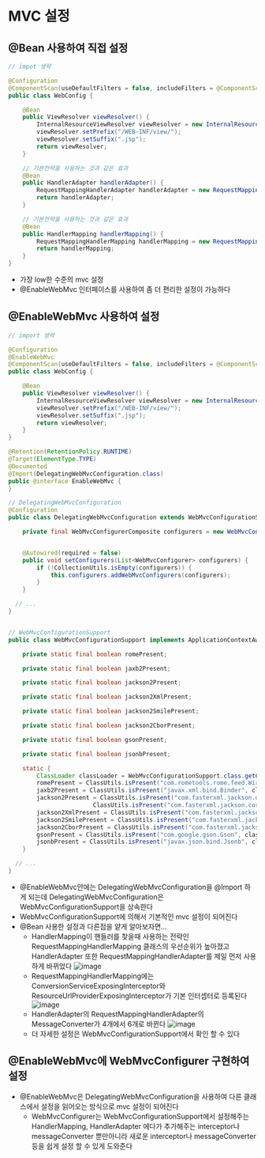 # MVC 설정

## @Bean 사용하여 직접 설정

```java
// impot 생략

@Configuration
@ComponentScan(useDefaultFilters = false, includeFilters = @ComponentScan.Filter(Controller.class))
public class WebConfig {

	@Bean
	public ViewResolver viewResolver() {
		InternalResourceViewResolver viewResolver = new InternalResourceViewResolver();
		viewResolver.setPrefix("/WEB-INF/view/");
		viewResolver.setSuffix(".jsp");
		return viewResolver;
	}

	// 기본전략을 사용하는 것과 같은 효과
	@Bean
	public HandlerAdapter handlerAdapter() {
		RequestMappingHandlerAdapter handlerAdapter = new RequestMappingHandlerAdapter();
		return handlerAdapter;
	}

	// 기본전략을 사용하는 것과 같은 효과
	@Bean
	public HandlerMapping handlerMapping() {
		RequestMappingHandlerMapping handlerMapping = new RequestMappingHandlerMapping();
		return handlerMapping;
	}
}
```

- 가장 low한 수준의 mvc 설정
- @EnableWebMvc 인터페이스를 사용하여 좀 더 편리한 설정이 가능하다

## @EnableWebMvc 사용하여 설정

```java
// import 생략

@Configuration
@EnableWebMvc
@ComponentScan(useDefaultFilters = false, includeFilters = @ComponentScan.Filter(Controller.class))
public class WebConfig {

	@Bean
	public ViewResolver viewResolver() {
		InternalResourceViewResolver viewResolver = new InternalResourceViewResolver();
		viewResolver.setPrefix("/WEB-INF/view/");
		viewResolver.setSuffix(".jsp");
		return viewResolver;
	}
}
```

```java
@Retention(RetentionPolicy.RUNTIME)
@Target(ElementType.TYPE)
@Documented
@Import(DelegatingWebMvcConfiguration.class)
public @interface EnableWebMvc {
}
```

```java
// DelegatingWebMvcConfiguration
@Configuration
public class DelegatingWebMvcConfiguration extends WebMvcConfigurationSupport {

	private final WebMvcConfigurerComposite configurers = new WebMvcConfigurerComposite();


	@Autowired(required = false)
	public void setConfigurers(List<WebMvcConfigurer> configurers) {
		if (!CollectionUtils.isEmpty(configurers)) {
			this.configurers.addWebMvcConfigurers(configurers);
		}
	}

  // ...
}


// WebMvcConfigurationSupport
public class WebMvcConfigurationSupport implements ApplicationContextAware, ServletContextAware {

	private static final boolean romePresent;

	private static final boolean jaxb2Present;

	private static final boolean jackson2Present;

	private static final boolean jackson2XmlPresent;

	private static final boolean jackson2SmilePresent;

	private static final boolean jackson2CborPresent;

	private static final boolean gsonPresent;

	private static final boolean jsonbPresent;

	static {
		ClassLoader classLoader = WebMvcConfigurationSupport.class.getClassLoader();
		romePresent = ClassUtils.isPresent("com.rometools.rome.feed.WireFeed", classLoader);
		jaxb2Present = ClassUtils.isPresent("javax.xml.bind.Binder", classLoader);
		jackson2Present = ClassUtils.isPresent("com.fasterxml.jackson.databind.ObjectMapper", classLoader) &&
						ClassUtils.isPresent("com.fasterxml.jackson.core.JsonGenerator", classLoader);
		jackson2XmlPresent = ClassUtils.isPresent("com.fasterxml.jackson.dataformat.xml.XmlMapper", classLoader);
		jackson2SmilePresent = ClassUtils.isPresent("com.fasterxml.jackson.dataformat.smile.SmileFactory", classLoader);
		jackson2CborPresent = ClassUtils.isPresent("com.fasterxml.jackson.dataformat.cbor.CBORFactory", classLoader);
		gsonPresent = ClassUtils.isPresent("com.google.gson.Gson", classLoader);
		jsonbPresent = ClassUtils.isPresent("javax.json.bind.Jsonb", classLoader);
	}

  // ...
}
```

- @EnableWebMvc안에는 DelegatingWebMvcConfiguration을 @Import 하게 되는데 DelegatingWebMvcConfiguration은 WebMvcConfigurationSupport을 상속한다
- WebMvcConfigurationSupport에 의해서 기본적인 mvc 설정이 되어진다
- @Bean 사용한 설정과 다른점을 얕게 알아보자면...
  - HandlerMapping이 핸들러를 찾을때 사용하는 전략인 RequestMappingHandlerMapping 클래스의 우선순위가 높아졌고 HandlerAdapter 또한 RequestMappingHandlerAdapter를 제일 먼저 사용하게 바뀌었다
    ![image](https://user-images.githubusercontent.com/23889744/152672677-7417b632-a985-4e72-95ea-dbc32d6d5636.png)
  - RequestMappingHandlerMapping에는 ConversionServiceExposingInterceptor와 ResourceUrlProviderExposingInterceptor가 기본 인터셉터로 등록된다
    ![image](https://user-images.githubusercontent.com/23889744/152673029-df3accb3-df7f-4181-8fea-556ac6a39dad.png)
  - HandlerAdapter의 RequestMappingHandlerAdapter의 MessageConverter가 4개에서 6개로 바뀐다
    ![image](https://user-images.githubusercontent.com/23889744/152673008-b4d6d221-37ed-4b03-ae53-19e509e56a0f.png)
  - 더 자세한 설정은 WebMvcConfigurationSupport에서 확인 할 수 있다

## @EnableWebMvc에 WebMvcConfigurer 구현하여 설정

- @EnableWebMvc은 DelegatingWebMvcConfiguration을 사용하여 다른 클래스에서 설정을 읽어오는 방식으로 mvc 설정이 되어진다
  - WebMvcConfigurer는 WebMvcConfigurationSupport에서 설정해주는 HandlerMapping, HandlerAdapter 에다가 추가해주는 interceptor나 messageConverter 뿐만아니라 새로운 interceptor나 messageConverter 등을 쉽게 설정 할 수 있게 도와준다
